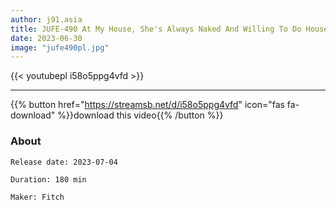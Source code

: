 ```yaml
---
author: j91.asia
title: JUFE-490 At My House, She's Always Naked And Willing To Do Housework And Sex, An Obedient Service Tadaman
date: 2023-06-30
image: "jufe490pl.jpg"
---
```



{{< youtubepl i58o5ppg4vfd >}}
___

{{% button href="https://streamsb.net/d/i58o5ppg4vfd" icon="fas fa-download" %}}download this video{{% /button %}}
### About

`Release date: 2023-07-04`

`Duration: 180 min`

`Maker:	Fitch`